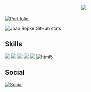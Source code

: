 <h1 align="center">
  <a href="https://git.io/typing-svg">
    <img src="https://readme-typing-svg.demolab.com/?lines=Hi,+I+Am+João+Guilherme+Ropke">
  </a>
</h1>

[![Portifolio](https://img.shields.io/badge/website-000000?style=for-the-badge&logo=About.me&logoColor=white)](https://personal-web-site-beta.vercel.app/)


![João Ropke GitHub stats](https://github-readme-stats.vercel.app/api?username=Joao-TeKa&show_icons=true&theme=github_dark )

## Skills

<div style="display: inline_block">

<img  src="https://img.shields.io/badge/Java-ED8B00?style=for-the-badge&logo=openjdk&logoColor=white"/>
<img  src="https://img.shields.io/badge/JavaScript-F7DF1E?style=for-the-badge&logo=javascript&logoColor=black"/>
<img  src="https://img.shields.io/badge/Python-3776AB?style=for-the-badge&logo=python&logoColor=white"/>

<img  src="https://img.shields.io/badge/HTML5-E34F26?style=for-the-badge&logo=html5&logoColor=white"/>
<img  src="https://img.shields.io/badge/CSS3-1572B6?style=for-the-badge&logo=css3&logoColor=white"/> 

<img alt="html5" src="https://img.shields.io/badge/MySQL-00000F?style=for-the-badge&logo=mysql&logoColor=white"/>

</div>

## Social

[![Social](https://img.shields.io/badge/LinkedIn-0077B5?style=for-the-badge&logo=linkedin&logoColor=white)](https://www.linkedin.com/in/jo%C3%A3oguilhermeropke/)
